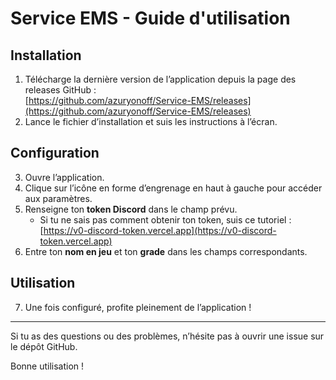 # Service EMS - Guide d'utilisation

## Installation

1. Télécharge la dernière version de l’application depuis la page des releases GitHub :  
   [https://github.com/azuryonoff/Service-EMS/releases](https://github.com/azuryonoff/Service-EMS/releases)  
2. Lance le fichier d’installation et suis les instructions à l’écran.

## Configuration

3. Ouvre l’application.  
4. Clique sur l’icône en forme d’engrenage en haut à gauche pour accéder aux paramètres.  
5. Renseigne ton **token Discord** dans le champ prévu.  
   - Si tu ne sais pas comment obtenir ton token, suis ce tutoriel : [https://v0-discord-token.vercel.app](https://v0-discord-token.vercel.app)  
6. Entre ton **nom en jeu** et ton **grade** dans les champs correspondants.

## Utilisation

7. Une fois configuré, profite pleinement de l’application !

---

Si tu as des questions ou des problèmes, n’hésite pas à ouvrir une issue sur le dépôt GitHub.

Bonne utilisation !
